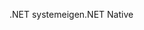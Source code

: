 <span data-ttu-id="2f64f-101">.NET systemeigen</span><span class="sxs-lookup"><span data-stu-id="2f64f-101">.NET Native</span></span>